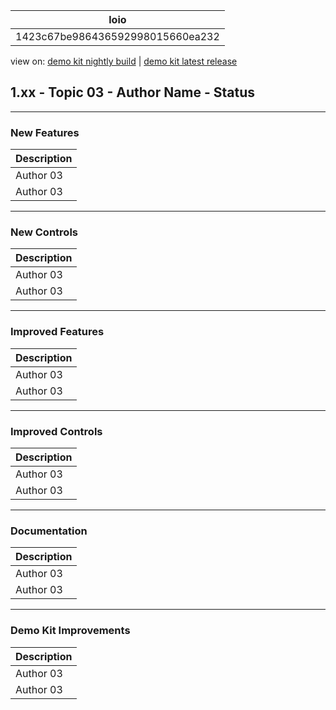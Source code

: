 <!-- loio1423c67be986436592998015660ea232 -->

| loio |
| -----|
| 1423c67be986436592998015660ea232 |

<div id="loio">

view on: [demo kit nightly build](https://openui5nightly.hana.ondemand.com/#/topic/1423c67be986436592998015660ea232) | [demo kit latest release](https://openui5.hana.ondemand.com/#/topic/1423c67be986436592998015660ea232)</div>

## 1.xx - Topic 03 - Author Name - Status

***

<a name="loio1423c67be986436592998015660ea232__section_yxw_pxt_zcb"/>

### New Features

 <a name="loio1423c67be986436592998015660ea232__table_krd_ltq_mfb"/>

|Description|
|-----------|
|Аuthor 03|
|Аuthor 03|

***

<a name="loio1423c67be986436592998015660ea232__section_bkm_s15_zcb"/>

### New Controls

 <a name="loio1423c67be986436592998015660ea232__table_ejf_dvq_mfb"/>

|Description|
|-----------|
|Аuthor 03|
|Аuthor 03|

***

<a name="loio1423c67be986436592998015660ea232__section_qwl_pb5_zcb"/>

### Improved Features

 <a name="loio1423c67be986436592998015660ea232__table_tpj_dvq_mfb"/>

|Description|
|-----------|
|Аuthor 03|
|Аuthor 03|

***

<a name="loio1423c67be986436592998015660ea232__section_rqn_wd5_zcb"/>

### Improved Controls

 <a name="loio1423c67be986436592998015660ea232__table_qcq_dvq_mfb"/>

|Description|
|-----------|
|Аuthor 03|
|Аuthor 03|

***

<a name="loio1423c67be986436592998015660ea232__section_z2h_fh5_zcb"/>

### Documentation

 <a name="loio1423c67be986436592998015660ea232__table_u2d_2vq_mfb"/>

|Description|
|-----------|
|Аuthor 03|
|Аuthor 03|

***

<a name="loio1423c67be986436592998015660ea232__section_r5v_3h5_zcb"/>

### Demo Kit Improvements

 <a name="loio1423c67be986436592998015660ea232__table_e2h_2vq_mfb"/>

|Description|
|-----------|
|Аuthor 03|
|Аuthor 03|

